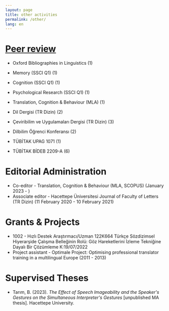 ```yaml
---
layout: page
title: other activities
permalink: /other/
lang: en
---
```


# [Peer review](https://publons.com/researcher/1692089/alper-kumcu/peer-review)
- Oxford Bibliographies in Linguistics (1)

- Memory (SSCI Q1) (1)
- Cognition (SSCI Q1) (1)
- Psychological Research (SSCI Q1) (1)
- Translation, Cognition & Behaviour (MLA) (1)

- Dil Dergisi (TR Dizin) (2)
- Çeviribilim ve Uygulamaları Dergisi (TR Dizin) (3)
- Dilbilim Öğrenci Konferansı (2)

- TÜBİTAK UPAG 1071 (1)
- TÜBİTAK BİDEB 2209-A (6)

# Editorial Administration
- Co-editor - Translation, Cognition & Behaviour (MLA, SCOPUS) (January 2023 - )
- Associate editor - Hacettepe Üniversitesi Journal of Faculty of Letters (TR Dizin) (11 February 2020 - 10 February 2021)

# Grants & Projects
- 1002 - Hızlı Destek	Araştırmacı/Uzman	122K664	Türkçe Sözdizimsel Hiyerarşide Çalışma Belleğinin Rolü: Göz Hareketlerini İzleme Tekniğine Dayalı Bir Çözümleme	K:19/07/2022
- Project assistant - Optimale Project: Optimising professional translator training in a multilingual Europe (2011 - 2013)

# Supervised Theses
- Tarım, B. (2023). *The Effect of Speech Imageability and the Speaker's Gestures on the Simultaneous Interpreter's Gestures* [unpublished MA thesis]. Hacettepe University.

